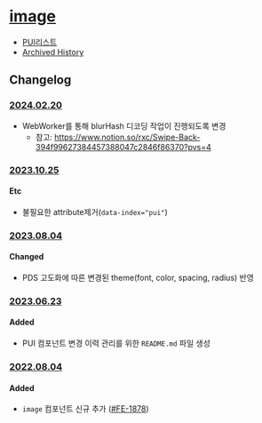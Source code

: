 # [image](https://rxc.atlassian.net/browse/FE-1878)
  * [PUI리스트](../README.md)
  * [Archived History](https://www.notion.so/rxc/Image-80720ba76861464ba21869aab2fdbcf1?pvs=4)

## Changelog

### [2024.02.20](https://rxc.atlassian.net/browse/FE-4104)
  * WebWorker를 통해 blurHash 디코딩 작업이 진행되도록 변경
    * 참고: https://www.notion.so/rxc/Swipe-Back-394f99627384457388047c2846f86370?pvs=4

### [2023.10.25](https://rxc.atlassian.net/browse/FE-3757)
#### Etc
  * 불필요한 attribute제거(`data-index="pui"`)

### [2023.08.04](https://rxc.atlassian.net/browse/FE-3492)
#### Changed
  * PDS 고도화에 따른 변경된 theme(font, color, spacing, radius) 반영

### [2023.06.23](https://rxc.atlassian.net/browse/FE-3326)
#### Added 
  * PUI 컴포넌트 변경 이력 관리를 위한 `README.md` 파일 생성

### [2022.08.04](https://github.com/rxcompany/fe-mobile/commit/f71b3a2bd10b9d53f8b465ff404d3786742d057e)
#### Added 
  * `image` 컴포넌트 신규 추가 ([#FE-1878](https://rxc.atlassian.net/browse/FE-1878))